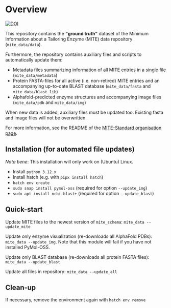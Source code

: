 # Overview

[![DOI](https://zenodo.org/badge/834042284.svg)](https://zenodo.org/doi/10.5281/zenodo.13294303)

This repository contains the **"ground truth"** dataset of the Minimum Information about a Tailoring Enzyme (MITE) data repository (`mite_data/data`).

Furthermore, the repository contains auxiliary files and scripts to automatically update them:

- Metadata files summarizing information of all MITE entries in a single file (`mite_data/metadata`)
- Protein FASTA-files for all active (i.e. non-retired) MITE entries and an accompanying up-to-date BLAST database (`mite_data/fasta` and `mite_data/blast_lib`)
- Alphafold-predicted enzyme structures and accompanying image files (`mite_data/pdb` and `mite_data/img`)

When new data is added, auxiliary files must be updated too. Existing fasta and image files will not be overwritten.

For more information, see the README of the [MITE-Standard organisation page](https://github.com/mite-standard).

## Installation (for automated file updates)

*Nota bene*: This installation will only work on (Ubuntu) Linux.

- Install `python 3.12.x`
- Install hatch (e.g. with `pipx install hatch`)
- `hatch env create`
- `sudo snap install pymol-oss` (required for option `--update_img`)
- `sudo apt install ncbi-blast+` (required for option `--update_blast`)

## Quick-start

Update MITE files to the newest version of `mite_schema`: `mite_data --update_mite`

Update only enzyme visualization (re-downloads all AlphaFold PDBs): `mite_data --update_img`.
Note that this module will fail if you have not installed PyMol-OSS.

Update only BLAST database (re-downloads all protein FASTA files): `mite_data --update_blast`

Update all files in repository: `mite_data --update_all`

## Clean-up

If necessary, remove the environment again with `hatch env remove`